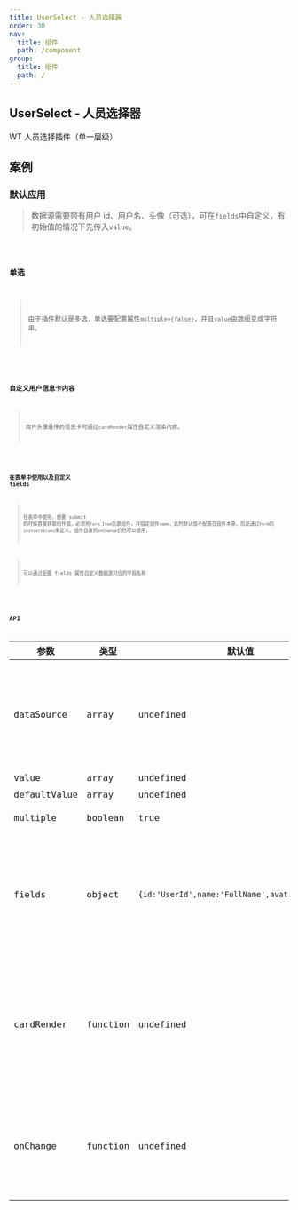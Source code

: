 ```yaml
---
title: UserSelect - 人员选择器
order: 30
nav:
  title: 组件
  path: /component
group:
  title: 组件
  path: /
---
```


## UserSelect - 人员选择器

WT 人员选择插件（单一层级）

## 案例

### 默认应用

> 数据源需要带有用户 id、用户名、头像（可选），可在`fields`中自定义，有初始值的情况下先传入`value`。

<code src="../demos/user-select/demo1.tsx" />

### 单选

> 由于插件默认是多选，单选要配置属性`multiple={false}`，并且`value`由数组变成字符串。

<code src="../demos/user-select/demo2.tsx" />

### 自定义用户信息卡内容

> 用户头像悬停的信息卡可通过`cardRender`属性自定义渲染内容。

<code src="../demos/user-select/demo3.tsx" />

### 在表单中使用以及自定义 fields

> 在表单中使用，想要 submit 的时候直接获取组件值，必须用`Form.Item`包裹组件，并指定组件`name`，此时默认值不配置在组件本身，而是通过`Form`的`initialValues`来定义，组件自身的`onChange`仍然可以使用。

> 可以通过配置 fields 属性自定义数据源对应的字段名称

<code src="../demos/user-select/demo4.tsx" />

## API

| 参数 | 类型 | 默认值 | 说明 |
| --- | --- | --- | --- |
| dataSource | array | undefined | 数据源，必须包含用户 id,用户名称，用户头像 |
| value | array | undefined | 当前值 |
| defaultValue | array | undefined | 默认值 |
| multiple | boolean | true | 是否多选模式 |
| fields | object | `{id:'UserId',name:'FullName',avatar:'Avatar'}` | 数据源中 id，名称，头像对应的字段名，可以自定义 |
| cardRender | function | undefined | 用户信息卡上显示的内容，通过参数(id)查找并返回自己需要的内容 |
| onChange | function | undefined | change 事件，参数`v`为已选中用户 id 的字符串数组 |
